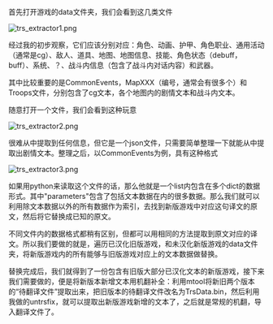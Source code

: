 首先打开游戏的data文件夹，我们会看到这几类文件

![trs_extractor1.png](picture/trs_extractor1.png)

经过我的初步观察，它们应该分别对应：角色、动画、护甲、角色职业、通用活动（通常是cg）、敌人、道具、地图、地图信息、技能、角色状态（debuff，buff）、系统、？、战斗内信息（包含了战斗内对话内容）和武器。

其中比较重要的是CommonEvents，MapXXX（编号，通常会有很多个）和Troops文件，分别包含了cg文本，各个地图内的剧情文本和战斗内文本。

随意打开一个文件，我们会看到这种玩意

![trs_extractor2.png](picture/trs_extractor2.png)

很难从中提取到任何信息，但它是一个json文件，只需要简单整理一下就能从中提取出剧情文本。整理之后，以CommonEvents为例，具有这种格式

![trs_extractor3.png](picture/trs_extractor3.png)

如果用python来读取这个文件的话，那么他就是一个list内包含在多个dict的数据形式。其中"parameters"包含了包括文本数据在内的很多数据。那么我们就可以利用除文本数据以外的所有数据作为索引，去找到新版游戏中对应这句译文的原文，然后将它替换成已知的原文。

不同文件内的数据格式都稍有区别，但都可以用相同的方法提取到原文对应的译文。所以我们要做的就是，遍历已汉化旧版游戏，和未汉化新版游戏的data文件夹，将新版游戏内的所有能够与旧版游戏对应上的文本数据做替换。

替换完成后，我们就得到了一份包含有旧版大部分已汉化文本的新版游戏，接下来我们需要做的，便是将新版本新增文本用机翻补全：利用mtool将新旧两个版本的“待翻译文件”提取出来，把旧版本的待翻译文件改名为TrsData.bin，然后利用我做的untrsfix，就可以提取出新版游戏新增的文本了，之后就是常规的机翻，导入翻译文件了。
